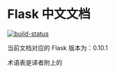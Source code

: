 Flask 中文文档
==============

[![build-status](https://travis-ci.org/yinian1992/flask-docs-cn.svg?branch=master)](https://travis-ci.org/yinian1992/flask-docs-cn)

当前文档对应的 Flask 版本为：0.10.1

术语表是译者附上的
